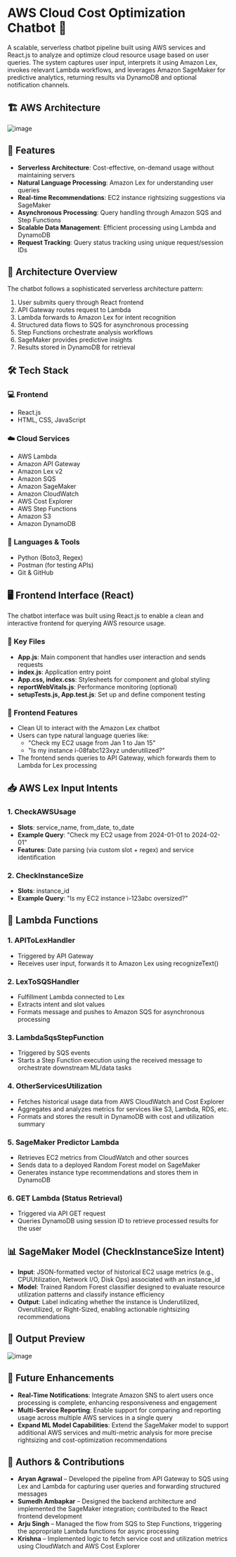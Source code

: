 # AWS Cloud Cost Optimization Chatbot 🤖

A scalable, serverless chatbot pipeline built using AWS services and React.js to analyze and optimize cloud resource usage based on user queries. The system captures user input, interprets it using Amazon Lex, invokes relevant Lambda workflows, and leverages Amazon SageMaker for predictive analytics, returning results via DynamoDB and optional notification channels.

## 🏗️ AWS Architecture
![image](https://github.com/user-attachments/assets/7b4ee4b2-fa21-444d-bf41-c2b59adda69e)



## 🚀 Features

* **Serverless Architecture**: Cost-effective, on-demand usage without maintaining servers
* **Natural Language Processing**: Amazon Lex for understanding user queries
* **Real-time Recommendations**: EC2 instance rightsizing suggestions via SageMaker
* **Asynchronous Processing**: Query handling through Amazon SQS and Step Functions
* **Scalable Data Management**: Efficient processing using Lambda and DynamoDB
* **Request Tracking**: Query status tracking using unique request/session IDs

## 🧠 Architecture Overview

The chatbot follows a sophisticated serverless architecture pattern:

1. User submits query through React frontend
2. API Gateway routes request to Lambda
3. Lambda forwards to Amazon Lex for intent recognition
4. Structured data flows to SQS for asynchronous processing
5. Step Functions orchestrate analysis workflows
6. SageMaker provides predictive insights
7. Results stored in DynamoDB for retrieval

## 🛠️ Tech Stack

### 💻 Frontend
* React.js
* HTML, CSS, JavaScript

### ☁️ Cloud Services
* AWS Lambda
* Amazon API Gateway
* Amazon Lex v2
* Amazon SQS
* Amazon SageMaker
* Amazon CloudWatch
* AWS Cost Explorer
* AWS Step Functions
* Amazon S3
* Amazon DynamoDB

### 🔧 Languages & Tools
* Python (Boto3, Regex)
* Postman (for testing APIs)
* Git & GitHub

## 🖥️ Frontend Interface (React)

The chatbot interface was built using React.js to enable a clean and interactive frontend for querying AWS resource usage.

### 📁 Key Files
* **App.js**: Main component that handles user interaction and sends requests
* **index.js**: Application entry point
* **App.css, index.css**: Stylesheets for component and global styling
* **reportWebVitals.js**: Performance monitoring (optional)
* **setupTests.js, App.test.js**: Set up and define component testing

### 🚀 Frontend Features
* Clean UI to interact with the Amazon Lex chatbot
* Users can type natural language queries like:
  * "Check my EC2 usage from Jan 1 to Jan 15"
  * "Is my instance i-08fabc123xyz underutilized?"
* The frontend sends queries to API Gateway, which forwards them to Lambda for Lex processing

## 📥 AWS Lex Input Intents

### 1. CheckAWSUsage
* **Slots**: service_name, from_date, to_date
* **Example Query**: "Check my EC2 usage from 2024-01-01 to 2024-02-01"
* **Features**: Date parsing (via custom slot + regex) and service identification

### 2. CheckInstanceSize
* **Slots**: instance_id
* **Example Query**: "Is my EC2 instance i-123abc oversized?"

## 🧩 Lambda Functions

### 1. APIToLexHandler
* Triggered by API Gateway
* Receives user input, forwards it to Amazon Lex using recognizeText()

### 2. LexToSQSHandler
* Fulfillment Lambda connected to Lex
* Extracts intent and slot values
* Formats message and pushes to Amazon SQS for asynchronous processing

### 3. LambdaSqsStepFunction
* Triggered by SQS events
* Starts a Step Function execution using the received message to orchestrate downstream ML/data tasks

### 4. OtherServicesUtilization
* Fetches historical usage data from AWS CloudWatch and Cost Explorer
* Aggregates and analyzes metrics for services like S3, Lambda, RDS, etc.
* Formats and stores the result in DynamoDB with cost and utilization summary

### 5. SageMaker Predictor Lambda
* Retrieves EC2 metrics from CloudWatch and other sources
* Sends data to a deployed Random Forest model on SageMaker
* Generates instance type recommendations and stores them in DynamoDB

### 6. GET Lambda (Status Retrieval)
* Triggered via API GET request
* Queries DynamoDB using session ID to retrieve processed results for the user

## 📊 SageMaker Model (CheckInstanceSize Intent)

* **Input**: JSON-formatted vector of historical EC2 usage metrics (e.g., CPUUtilization, Network I/O, Disk Ops) associated with an instance_id
* **Model**: Trained Random Forest classifier designed to evaluate resource utilization patterns and classify instance efficiency
* **Output**: Label indicating whether the instance is Underutilized, Overutilized, or Right-Sized, enabling actionable rightsizing recommendations

## 📸 Output Preview

 ![image](https://github.com/user-attachments/assets/b5320e3e-1433-42d5-85f6-a8df66666251)

 
## 🔮 Future Enhancements

* **Real-Time Notifications**: Integrate Amazon SNS to alert users once processing is complete, enhancing responsiveness and engagement
* **Multi-Service Reporting**: Enable support for comparing and reporting usage across multiple AWS services in a single query
* **Expand ML Model Capabilities**: Extend the SageMaker model to support additional AWS services and multi-metric analysis for more precise rightsizing and cost-optimization recommendations

## 🙌 Authors & Contributions

* **Aryan Agrawal** – Developed the pipeline from API Gateway to SQS using Lex and Lambda for capturing user queries and forwarding structured messages
* **Sumedh Ambapkar** – Designed the backend architecture and implemented the SageMaker integration; contributed to the React frontend development
* **Arju Singh** – Managed the flow from SQS to Step Functions, triggering the appropriate Lambda functions for async processing
* **Krishna** – Implemented logic to fetch service cost and utilization metrics using CloudWatch and AWS Cost Explorer
